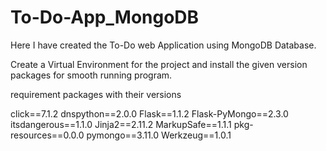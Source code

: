 # To-Do-App_MongoDB

Here I have created the To-Do web Application using MongoDB Database.

Create a Virtual Environment for the project and install the given version packages for smooth running program.

requirement packages with their versions

click==7.1.2
dnspython==2.0.0
Flask==1.1.2
Flask-PyMongo==2.3.0
itsdangerous==1.1.0
Jinja2==2.11.2
MarkupSafe==1.1.1
pkg-resources==0.0.0
pymongo==3.11.0
Werkzeug==1.0.1


